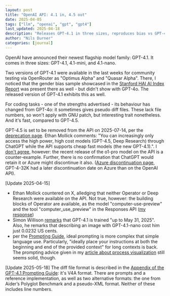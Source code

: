 ```yaml
---
layout: post
title: "OpenAI API: 4.1 in, 4.5 out"
date: 2025-04-05
tags: ["llm", "openai", "gpt", "gpt4"]
last_updated: 2025-04-18
description: "Releases GPT-4.1 in three sizes, reproduces bias vs GPT-4o, adds code diff outputs, notes GPT-4.5 API deprecation, and revisits long-context prompting and diff formats."
author: "Nils Durner"
categories: [journal]
---
```


OpenAI have announced their newest flagship model family: GPT-4.1. It comes in three sizes: GPT-4.1, 4.1-mini, and 4.1-nano.

Two versions of GPT-4.1 were available in the last weeks for community testing via OpenRouter as "Optimus Alpha" and "Quasar Alpha". There, I noticed that the gender bias sample showcased in the [Stanford HAI AI Index Report](stanford-ai-index) was present there as well - but didn't show with GPT-4o. The released version of GPT-4.1 exhibits this as well.

For coding tasks - one of the strengths advertised - its behaviour has changed from GPT-4o: it sometimes gives pseudo diff files. These lack file numbers, so won't apply with GNU patch, but interesting trait nonetheless. And it's fast, compared to GPT-4.5.

GPT-4.5 is set to be removed from the API on 2025-07-14, per the [deprecation page](https://platform.openai.com/docs/deprecations/). Ethan Mollick comments: "You can increasingly only access the high power, high cost models (GPT-4.5, Deep Research) through ChatGPT while the API supports cheap fast models (the new GPT-4.1).". I [don't agree](https://www.linkedin.com/feed/update/urn:li:activity:7317637149552431104?commentUrn=urn%3Ali%3Acomment%3A%28activity%3A7317637149552431104%2C7317650156269510656%29&dashCommentUrn=urn%3Ali%3Afsd_comment%3A%287317650156269510656%2Curn%3Ali%3Aactivity%3A7317637149552431104%29), however: the recent release of the o1-pro model on the API is a counter-example. Further, there is no confirmation that ChatGPT would retain it or Azure might discontinue it also. ([Azure discontinuation page](https://learn.microsoft.com/en-us/azure/ai-services/openai/concepts/model-retirements), GPT-4-32K had a later discontinuation date on Azure than on the OpenAI API).

[Update 2025-04-15]
* Ethan Mollick countered on X, alledging that neither Operator or Deep Research were available on the API. Not true, however: the building blocks of Operator are available, as the model "computer-use-preview" and the tool "computer_use_preview" in the Responses API ([my response](https://x.com/ndurner/status/1911991270341255569))
* Simon Willison [remarks](https://simonwillison.net/2025/Apr/14/gpt-4-1/) that GPT-4.1 is trained "up to May 31, 2025". Also, he remarks that describing an image with GPT-4.1-nano cost him just 0.0232 US cents.
* per the [Prompting Guide](https://cookbook.openai.com/examples/gpt4-1_prompting_guide), ideal prompting is more complex that simple language use. Particularly, "ideally place your instructions at both the beginning and end of the provided context" for long contexts is back. The prompting advice given in my [article about process visualization](ai-assisted-process-visualiaztion-collaboration.md) still seems solid, though.

[Update 2025-05-18]
The diff file format is described in the [Appendix of the GPT-4.1 Prompting Guide](https://cookbook.openai.com/examples/gpt4-1_prompting_guide#appendix-generating-and-applying-file-diffs): it's V4A format. There are prompts and a reference implementation, as well as two alternative formats: the one from Aider’s Polyglot Benchmark and a pseudo-XML format. Neither of these includes line numbers.